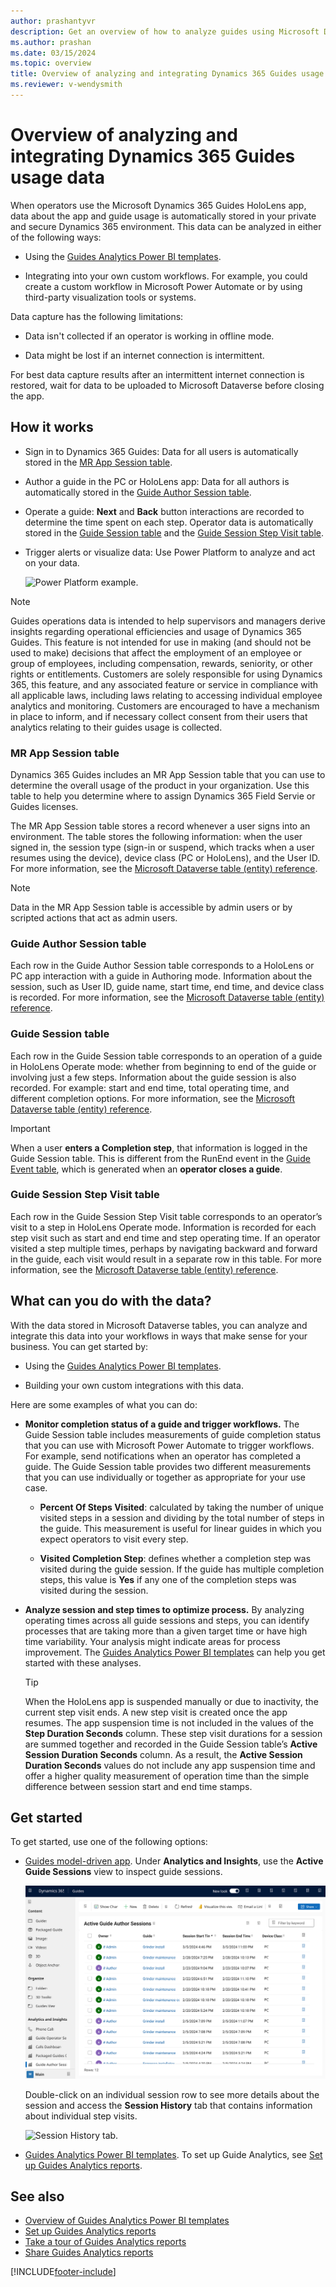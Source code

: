 ```yaml
---
author: prashantyvr
description: Get an overview of how to analyze guides using Microsoft Dynamics 365 Guides
ms.author: prashan
ms.date: 03/15/2024
ms.topic: overview
title: Overview of analyzing and integrating Dynamics 365 Guides usage data
ms.reviewer: v-wendysmith
---
```


# Overview of analyzing and integrating Dynamics 365 Guides usage data

When operators use the Microsoft Dynamics 365 Guides HoloLens app, data about the app and guide usage is automatically stored in your private and secure Dynamics 365 environment. This data can be analyzed in either of the following ways:

- Using the [Guides Analytics Power BI templates](analytics-guide.md).

- Integrating into your own custom workflows. For example, you could create a custom workflow in Microsoft Power Automate or by using third-party visualization tools or systems.

Data capture has the following limitations:

- Data isn't collected if an operator is working in offline mode.

- Data might be lost if an internet connection is intermittent.

For best data capture results after an intermittent internet connection is restored, wait for data to be uploaded to Microsoft Dataverse before closing the app.

## How it works

- Sign in to Dynamics 365 Guides: Data for all users is automatically stored in the [MR App Session table](#mr-app-session-table).

- Author a guide in the PC or HoloLens app: Data for all authors is automatically stored in the [Guide Author Session table](#guide-author-session-table).

- Operate a guide: **Next** and **Back** button interactions are recorded to determine the time spent on each step. Operator data is automatically stored in the [Guide Session table](#guide-session-table) and the [Guide Session Step Visit table](#guide-session-step-visit-table).

- Trigger alerts or visualize data: Use Power Platform to analyze and act on your data.

  ![Power Platform example.](media/analytics-alerts-visualize-data-1.PNG "Power Platform example")

> [!NOTE]
> Guides operations data is intended to help supervisors and managers derive insights regarding operational efficiencies and usage of Dynamics 365 Guides. This feature is not intended for use in making (and should not be used to make) decisions that affect the employment of an employee or group of employees, including compensation, rewards, seniority, or other rights or entitlements. Customers are solely responsible for using Dynamics 365, this feature, and any associated feature or service in compliance with all applicable laws, including laws relating to accessing individual employee analytics and monitoring. Customers are encouraged to have a mechanism in place to inform, and if necessary collect consent from their users that analytics relating to their guides usage is collected.

### MR App Session table

Dynamics 365 Guides includes an MR App Session table that you can use to determine the overall usage of the product in your organization. Use this table to help you determine where to assign Dynamics 365 Field Servie or Guides licenses.

The MR App Session table stores a record whenever a user signs into an environment. The table stores the following information: when the user signed in, the session type (sign-in or suspend, which tracks when a user resumes using the device), device class (PC or HoloLens), and the User ID. For more information, see the [Microsoft Dataverse table (entity) reference](developer-entity-reference.md).

> [!NOTE]
> Data in the MR App Session table is accessible by admin users or by scripted actions that act as admin users.

### Guide Author Session table

Each row in the Guide Author Session table corresponds to a HoloLens or PC app interaction with a guide in Authoring mode. Information about the session, such as User ID, guide name, start time, end time, and device class is recorded. For more information, see the [Microsoft Dataverse table (entity) reference](developer-entity-reference.md).

### Guide Session table

Each row in the Guide Session table corresponds to an operation of a guide in HoloLens Operate mode: whether from beginning to end of the guide or involving just a few steps. Information about the guide session is also recorded. For example: start and end time, total operating time, and different completion options. For more information, see the [Microsoft Dataverse table (entity) reference](developer-entity-reference.md).

> [!IMPORTANT]
> When a user **enters a Completion step**, that information is logged in the Guide Session table. This is different from the RunEnd event in the [Guide Event table](developer-entity-reference.md#dynamics-365-guides-tables), which is generated when an **operator closes a guide**.

### Guide Session Step Visit table

Each row in the Guide Session Step Visit table corresponds to an operator’s visit to a step in HoloLens Operate mode. Information is recorded for each step visit such as start and end time and step operating time. If an operator visited a step multiple times, perhaps by navigating backward and forward in the guide, each visit would result in a separate row in this table. For more information, see the [Microsoft Dataverse table (entity) reference](developer-entity-reference.md).

## What can you do with the data?

With the data stored in Microsoft Dataverse tables, you can analyze and integrate this data into your workflows in ways that make sense for your business. You can get started by:

- Using the [Guides Analytics Power BI templates](analytics-guide.md).

- Building your own custom integrations with this data.

Here are some examples of what you can do:

- **Monitor completion status of a guide and trigger workflows.** The Guide Session table includes measurements of guide completion status that you can use with Microsoft Power Automate to trigger workflows. For example, send notifications when an operator has completed a guide. The Guide Session table provides two different measurements that you can use individually or together as appropriate for your use case.

  - **Percent Of Steps Visited**: calculated by taking the number of unique visited steps in a session and dividing by the total number of steps in the guide. This measurement is useful for linear guides in which you expect operators to visit every step.

  - **Visited Completion Step**: defines whether a completion step was visited during the guide session. If the guide has multiple completion steps, this value is **Yes** if any one of the completion steps was visited during the session.  

- **Analyze session and step times to optimize process.** By analyzing operating times across all guide sessions and steps, you can identify processes that are taking more than a given target time or have high time variability. Your analysis might indicate areas for process improvement. The [Guides Analytics Power BI templates](analytics-guide.md) can help you get started with these analyses.

   > [!TIP]
   > When the HoloLens app is suspended manually or due to inactivity, the current step visit ends. A new step visit is created once the app resumes. The app suspension time is not included in the values of the **Step Duration Seconds** column. These step visit durations for a session are summed together and recorded in the Guide Session table’s **Active Session Duration Seconds** column. As a result, the **Active Session Duration Seconds** values do not include any app suspension time and offer a higher quality measurement of operation time than the simple difference between session start and end time stamps.

## Get started

To get started, use one of the following options:

- [Guides model-driven app](model-driven-app-overview.md). Under **Analytics and Insights**, use the **Active Guide Sessions** view to inspect guide sessions.

  ![Guide Sessions view.](media/analytics-data-stored-automatically-2.svg "Guide Sessions view")

  Double-click on an individual session row to see more details about the session and access the **Session History** tab that contains information about individual step visits.  

  ![Session History tab.](media/analytics-session-history-tab.PNG "Session History tab")

- [Guides Analytics Power BI templates](analytics-guide.md). To set up Guide Analytics, see [Set up Guides Analytics reports](analytics-ga-setup.md).  

## See also

- [Overview of Guides Analytics Power BI templates](analytics-guide.md)
- [Set up Guides Analytics reports](analytics-ga-setup.md)
- [Take a tour of Guides Analytics reports](analytics-ga-reports.md)
- [Share Guides Analytics reports](analytics-ga-share-reports.md)


[!INCLUDE[footer-include](../includes/footer-banner.md)]
